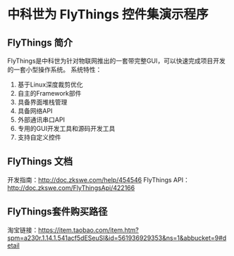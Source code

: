 # 中科世为 FlyThings 控件集演示程序
## FlyThings 简介
FlyThings是中科世为针对物联网推出的一套带完整GUI，可以快速完成项目开发的一套小型操作系统。
系统特性：
1. 基于Linux深度裁剪优化
2. 自主的Framework部件
3. 具备界面堆栈管理
4. 具备网络API
5. 外部通讯串口API
6. 专用的GUI开发工具和源码开发工具
7. 支持自定义控件

## FlyThings 文档
开发指南：http://doc.zkswe.com/help/454546
FlyThings API：http://doc.zkswe.com/FlyThingsApi/422166

## FlyThings套件购买路径
淘宝链接：https://item.taobao.com/item.htm?spm=a230r.1.14.1.541acf5dESeuSI&id=561936929353&ns=1&abbucket=9#detail
